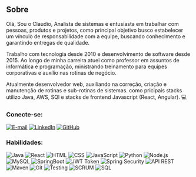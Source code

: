 ## Sobre
Olá, Sou o Claudio, Analista de sistemas e entusiasta em trabalhar com pessoas, produtos e projetos, como principal objetivo busco estabelecer um vínculo de responsabilidade com a equipe, buscando conhecimento e garantindo entregas de qualidade. 

Trabalho com tecnologia desde 2010 e desenvolvimento de software desde 2015. Ao longo de minha carreira atuei como professor em assuntos de informática e programação, ministrando treinamento para equipes corporativas e auxílio nas rotinas de negócio.

Atualmente desenvolvedor web, auxiliando na correção, criação e manutenção de rotinas e sub-rotinas de sistemas. como pricipais stacks utilizo Java, AWS, SQl e stacks de frontend Javascript (React, Angular). 💻

### Conecte-se:
[![E-mail](https://img.shields.io/badge/-Email-000?style=for-the-badge&logo=microsoft-outlook&logoColor=E94D5F)](mailto:conteudoch@gmail.com)
[![LinkedIn](https://img.shields.io/badge/-LinkedIn-000?style=for-the-badge&logo=linkedin&logoColor=30A3DC)](https://www.linkedin.com/in/claudio-holanda)
[![GitHub](https://img.shields.io/badge/GitHub-000?style=for-the-badge&logo=github&logoColor=30A3DC)](https://github.com/macindex)


### Habilidades:
![Java](https://img.shields.io/badge/Java-%23282C34.svg?style=for-the-badge&logo=java)
![React](https://img.shields.io/badge/React-%23282C34.svg?style=for-the-badge&logo=react)
![HTML](https://img.shields.io/badge/HTML-%23282C34.svg?style=for-the-badge&logo=html5)
![CSS](https://img.shields.io/badge/CSS-%23282C34.svg?style=for-the-badge&logo=css3)
![JavaScript](https://img.shields.io/badge/JavaScript-%23282C34.svg?style=for-the-badge&logo=javascript)
![Python](https://img.shields.io/badge/PYTHON-000?style=for-the-badge&logo=python&logoColor=)
![Node.js](https://img.shields.io/badge/node-blue)
![MySQL](https://img.shields.io/badge/MySQL-%23282C34.svg?style=for-the-badge&logo=mysql)
![SpringBoot](https://img.shields.io/badge/SpringBoot-%23282C34.svg?style=for-the-badge&logo=spring)
![JWT Token](https://img.shields.io/badge/JWT%20Token-%23282C34.svg?style=for-the-badge&logo=json-web-tokens)
![Spring Security](https://img.shields.io/badge/Spring%20Security-%23282C34.svg?style=for-the-badge&logo=spring)
![API REST](https://img.shields.io/badge/API%20REST-%23282C34.svg?style=for-the-badge&logo=api)
![Maven](https://img.shields.io/badge/Maven-%23282C34.svg?style=for-the-badge&logo=apache-maven)
![Git](https://img.shields.io/badge/Git-%23282C34.svg?style=for-the-badge&logo=git)
![Testing](https://img.shields.io/badge/Testing-%23282C34.svg?style=for-the-badge&logo=testing-library)
![SCRUM](https://img.shields.io/badge/SCRUM-%23282C34.svg?style=for-the-badge&logo=agile)
![SQL](https://img.shields.io/badge/SQL-orange)